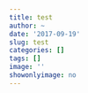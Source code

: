 ```yaml
---
title: test
author: ~
date: '2017-09-19'
slug: test
categories: []
tags: []
image: ''
showonlyimage: no
---
```


